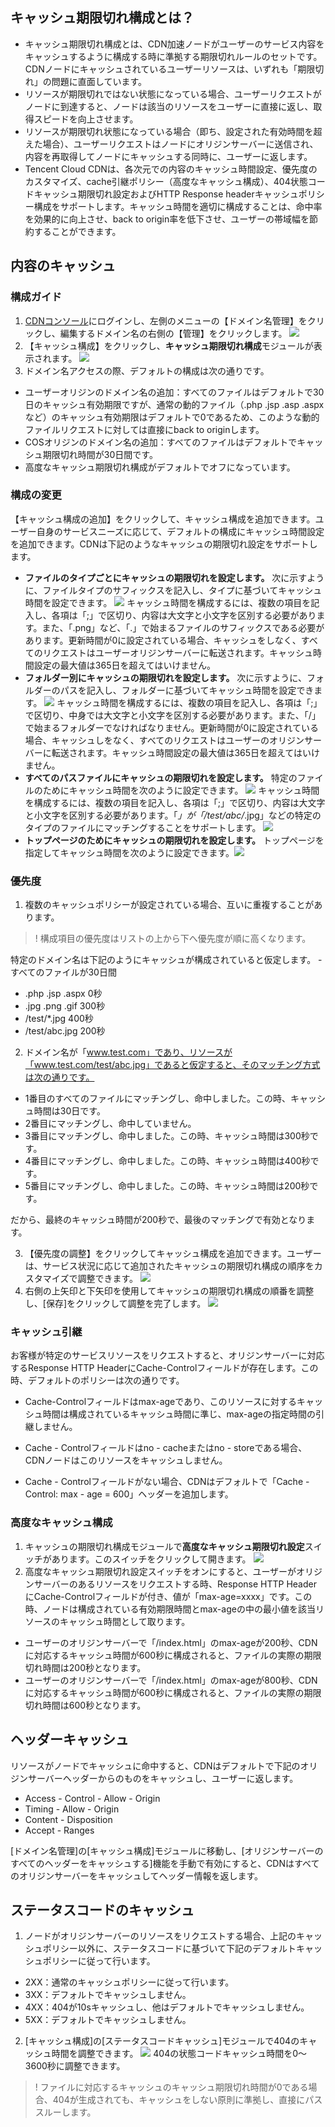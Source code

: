 ## キャッシュ期限切れ構成とは？

- キャッシュ期限切れ構成とは、CDN加速ノードがユーザーのサービス内容をキャッシュするように構成する時に準拠する期限切れルールのセットです。CDNノードにキャッシュされているユーザーリソースは、いずれも「期限切れ」の問題に直面しています。
 - リソースが期限切れではない状態になっている場合、ユーザーリクエストがノードに到達すると、ノードは該当のリソースをユーザーに直接に返し、取得スピードを向上させます。
 - リソースが期限切れ状態になっている場合（即ち、設定された有効時間を超えた場合）、ユーザーリクエストはノードにオリジンサーバーに送信され、内容を再取得してノードにキャッシュする同時に、ユーザーに返します。
- Tencent Cloud CDNは、各次元での内容のキャッシュ時間設定、優先度のカスタマイズ、cache引継ポリシー（高度なキャッシュ構成）、404状態コードキャッシュ期限切れ設定およびHTTP Response headerキャッシュポリシー構成をサポートします。キャッシュ時間を適切に構成することは、命中率を効果的に向上させ、back to origin率を低下させ、ユーザーの帯域幅を節約することができます。

## 内容のキャッシュ

### 構成ガイド

1. [CDNコンソール](https://console.cloud.tencent.com/cdn)にログインし、左側のメニューの【ドメイン名管理】をクリックし、編集するドメイン名の右側の【管理】をクリックします。
![](https://mc.qcloudimg.com/static/img/1f2cb594cd614b62b589cb20a20ed362/basic-config-1.png)
2. 【キャッシュ構成】をクリックし、**キャッシュ期限切れ構成**モジュールが表示されます。
![](https://mc.qcloudimg.com/static/img/eac99e580901b3fd9680c18c9807e4d9/cache-config-1.png)
3. ドメイン名アクセスの際、デフォルトの構成は次の通りです。
 - ユーザーオリジンのドメイン名の追加：すべてのファイルはデフォルトで30日のキャッシュ有効期限ですが、通常の動的ファイル（.php .jsp .asp .aspxなど）のキャッシュ有効期限はデフォルトで0であるため、このような動的ファイルリクエストに対しては直接にback to originします。
 - COSオリジンのドメイン名の追加：すべてのファイルはデフォルトでキャッシュ期限切れ時間が30日間です。
 - 高度なキャッシュ期限切れ構成がデフォルトでオフになっています。

### 構成の変更

【キャッシュ構成の追加】をクリックして、キャッシュ構成を追加できます。ユーザー自身のサービスニーズに応じて、デフォルトの構成にキャッシュ時間設定を追加できます。CDNは下記のようなキャッシュの期限切れ設定をサポートします。
 - **ファイルのタイプごとにキャッシュの期限切れを設定します。**
次に示すように、ファイルタイプのサフィックスを記入し、タイプに基づいてキャッシュ時間を設定できます。
![](https://mc.qcloudimg.com/static/img/3568205cb7d25892023298425694b965/cache-config-2.png)
キャッシュ時間を構成するには、複数の項目を記入し、各項は「;」で区切り、内容は大文字と小文字を区別する必要があります。また、「.png」など、「.」で始まるファイルのサフィックスである必要があります。更新時間が0に設定されている場合、キャッシュをしなく、すべてのリクエストはユーザーオリジンサーバーに転送されます。キャッシュ時間設定の最大値は365日を超えてはいけません。
 - **フォルダー別にキャッシュの期限切れを設定します。**
次に示すように、フォルダーのパスを記入し、フォルダーに基づいてキャッシュ時間を設定できます。
![](https://mc.qcloudimg.com/static/img/e4c4fa6ba8d95c5d390cc54ad191cc10/cache-config-3.png)
キャッシュ時間を構成するには、複数の項目を記入し、各項は「;」で区切り、中身では大文字と小文字を区別する必要があります。また、「/」で始まるフォルダーでなければなりません。更新時間が0に設定されている場合、キャッシュしをなく、すべてのリクエストはユーザーのオリジンサーバーに転送されます。キャッシュ時間設定の最大値は365日を超えてはいけません。
 - **すべてのパスファイルにキャッシュの期限切れを設定します。**
特定のファイルのためにキャッシュ時間を次のように設定できます。
![](https://mc.qcloudimg.com/static/img/e8743ead4c1b90f399090fb037a7acc5/cache-config-4.png)
キャッシュ時間を構成するには、複数の項目を記入し、各項は「;」で区切り、内容は大文字と小文字を区別する必要があります。「*」が「/test/abc/*.jpg」などの特定のタイプのファイルにマッチングすることをサポートします。
![](https://mc.qcloudimg.com/static/img/92919f03ed7c846a874b7f28c5495aee/cache-config-5.png)
 - **トップページのためにキャッシュの期限切れを設定します。**
トップページを指定してキャッシュ時間を次のように設定できます。![](https://mc.qcloudimg.com/static/img/d90e94fe31d4265fe8123c9e9ba99c51/cache-config-7.png)

### 優先度

1. 複数のキャッシュポリシーが設定されている場合、互いに重複することがあります。

>! 構成項目の優先度はリストの上から下へ優先度が順に高くなります。

 特定のドメイン名は下記のようにキャッシュが構成されていると仮定します。
 -すべてのファイルが30日間

 -  .php .jsp .aspx 0秒
 -  .jpg .png .gif 300秒
 -  /test/*.jpg 400秒
 -  /test/abc.jpg 200秒

2. ドメイン名が「www.test.com」であり、リソースが「www.test.com/test/abc.jpg」であると仮定すると、そのマッチング方式は次の通りです。

 - 1番目のすべてのファイルにマッチングし、命中しました。この時、キャッシュ時間は30日です。
 - 2番目にマッチングし、命中していません。
 - 3番目にマッチングし、命中しました。この時、キャッシュ時間は300秒です。
 - 4番目にマッチングし、命中しました。この時、キャッシュ時間は400秒です。
 - 5番目にマッチングし、命中しました。この時、キャッシュ時間は200秒です。

だから、最終のキャッシュ時間が200秒で、最後のマッチングで有効となります。

3. 【優先度の調整】をクリックしてキャッシュ構成を追加できます。ユーザーは、サービス状況に応じて追加されたキャッシュの期限切れ構成の順序をカスタマイズで調整できます。
![](https://mc.qcloudimg.com/static/img/7e36e2c35ee168ce4a1be2bc24a09532/cache-config-8.png)
4. 右側の上矢印と下矢印を使用してキャッシュの期限切れ構成の順番を調整し、[保存]をクリックして調整を完了します。
![](https://mc.qcloudimg.com/static/img/6b8cef4cac9bf1e53842f8ca448076aa/cache-config-9.png)

### キャッシュ引継

お客様が特定のサービスリソースをリクエストすると、オリジンサーバーに対応するResponse HTTP HeaderにCache-Controlフィールドが存在します。この時、デフォルトのポリシーは次の通りです。
- Cache-Controlフィールドはmax-ageであり、このリソースに対するキャッシュ時間は構成されているキャッシュ時間に準じ、max-ageの指定時間の引継しません。

- Cache - Controlフィールドはno - cacheまたはno - storeである場合、CDNノードはこのリソースをキャッシュしません。
- Cache - Controlフィールドがない場合、CDNはデフォルトで「Cache - Control: max - age = 600」ヘッダーを追加します。

### 高度なキャッシュ構成

1. キャッシュの期限切れ構成モジュールで**高度なキャッシュ期限切れ設定**スイッチがあります。このスイッチをクリックして開きます。
![](https://mc.qcloudimg.com/static/img/a5a7e3a5975ec71238bf8b5eeefdc5f2/cache-config-6.png)
2. 高度なキャッシュ期限切れ設定スイッチをオンにすると、ユーザーがオリジンサーバーのあるリソースをリクエストする時、Response HTTP Header にCache-Controlフィールドが付き、値が「max-age=xxxx」です。この時、ノードは構成されている有効期限時間とmax-ageの中の最小値を該当リソースのキャッシュ時間として取ります。

 - ユーザーのオリジンサーバーで「/index.html」のmax-ageが200秒、CDNに対応するキャッシュ時間が600秒に構成されると、ファイルの実際の期限切れ時間は200秒となります。
 - ユーザーのオリジンサーバーで「/index.html」のmax-ageが800秒、CDNに対応するキャッシュ時間が600秒に構成されると、ファイルの実際の期限切れ時間は600秒となります。

## ヘッダーキャッシュ

リソースがノードでキャッシュに命中すると、CDNはデフォルトで下記のオリジンサーバーヘッダーからのものをキャッシュし、ユーザーに返します。

- Access - Control - Allow - Origin
- Timing - Allow - Origin
- Content - Disposition
- Accept - Ranges 

[ドメイン名管理]の[キャッシュ構成]モジュールに移動し、[オリジンサーバーのすべてのヘッダーをキャッシュする]機能を手動で有効にすると、CDNはすべてのオリジンサーバーをキャッシュしてヘッダー情報を返します。


## ステータスコードのキャッシュ

1. ノードがオリジンサーバーのリソースをリクエストする場合、上記のキャッシュポリシー以外に、ステータスコードに基づいて下記のデフォルトキャッシュポリシーに従って行います。

 - 2XX：通常のキャッシュポリシーに従って行います。
 - 3XX：デフォルトでキャッシュしません。
 - 4XX：404が10sキャッシュし、他はデフォルトでキャッシュしません。
 - 5XX：デフォルトでキャッシュしません。

2.  [キャッシュ構成]の[ステータスコードキャッシュ]モジュールで404のキャッシュ時間を調整できます。
   ![](https://mc.qcloudimg.com/static/img/bb35a0a9c828ad2e8ec4e48e1dcf8bf0/cache-config-11.png)
   404の状態コードキャッシュ時間を0～3600秒に調整できます。

>! ファイルに対応するキャッシュのキャッシュ期限切れ時間が0である場合、404が生成されても、キャッシュをしない原則に準拠し、直接にパススルーします。
